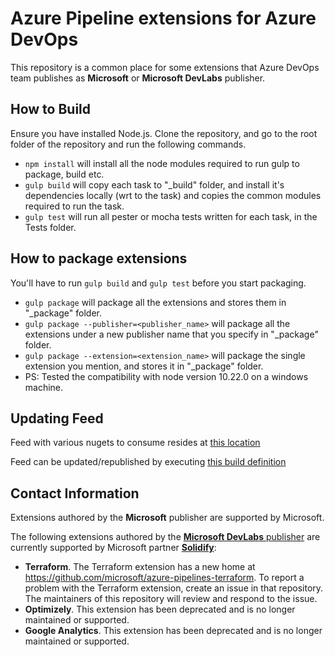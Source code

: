# Azure Pipeline extensions for Azure DevOps

This repository is a common place for some extensions that Azure DevOps team publishes as **Microsoft** or **Microsoft DevLabs** publisher.

## How to Build 

Ensure you have installed Node.js. Clone the repository, and go to the root folder of the repository and run the following commands. 

- `npm install` will install all the node modules required to run gulp to package, build etc.
- `gulp build`  will copy each task to "_build" folder, and install it's dependencies locally (wrt to the task) and copies the common modules required to run the task.
- `gulp test` will run all pester or mocha tests written for each task, in the Tests folder. 

## How to package extensions

You'll have to run `gulp build` and `gulp test` before you start packaging.

- `gulp package` will package all the extensions and stores them in "_package" folder.
- `gulp package --publisher=<publisher_name>` will package all the extensions under a new publisher name that you specify in "_package" folder.
- `gulp package --extension=<extension_name>` will package the single extension you mention, and stores it in "_package" folder.
- PS: Tested the compatibility with node version 10.22.0 on a windows machine. 

## Updating Feed

Feed with various nugets to consume resides at [this location](https://1essharedassets.visualstudio.com/1esPkgs/_packaging?_a=feed&feed=vsts_rm_extensions)

Feed can be updated/republished by executing [this build definition](https://dev.azure.com/mseng/AzureDevOps/_build?definitionId=6226&_a=summary)

## Contact Information

Extensions authored by the **Microsoft** publisher are supported by Microsoft. 

The following extensions authored by the [**Microsoft DevLabs** publisher](https://marketplace.visualstudio.com/publishers/Microsoft%20DevLabs) are currently supported by Microsoft partner [**Solidify**](https://devblogs.microsoft.com/devops/azure-boards-fall-update/#extension-support-with-solidify-ab):

* **Terraform**. The Terraform extension has a new home at https://github.com/microsoft/azure-pipelines-terraform. To report a problem with the Terraform extension, create an issue in that repository. The maintainers of this repository will review and respond to the issue.
* **Optimizely**. This extension has been deprecated and is no longer maintained or supported.
* **Google Analytics**. This extension has been deprecated and is no longer maintained or supported.


